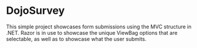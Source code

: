 # DojoSurvey

This simple project showcases form submissions using the MVC structure in .NET.
Razor is in use to showcase the unique ViewBag options that are selectable, as well as to showcase what the user submits.

